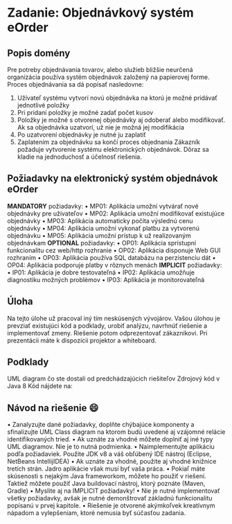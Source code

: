 # Zadanie: Objednávkový systém eOrder

## Popis domény
Pre potreby objednávania tovarov, alebo služieb bližšie neurčená organizácia používa systém objednávok založený na papierovej forme. Proces objednávania sa dá popísať nasledovne:
1.	Užívateľ systému vytvorí novú objednávka na ktorú je možné pridávať jednotlivé položky
2.	Pri pridaní položky je možné zadať počet kusov
3.	Položky je možné s otvorenej objednávky aj odoberať alebo modifikovať. Ak sa objednávka uzatvorí, už nie je možná jej modifikácia
4.	Po uzatvorení objednávky je nutné ju zaplatiť 
5.	Zaplatením za objednávku sa končí proces objednania
Zákazník požaduje vytvorenie systému elektronických objednávok. Dôraz sa kladie na jednoduchosť a účelnosť riešenia.
## Požiadavky na elektronický systém objednávok eOrder
**MANDATORY** požiadavky:
•	MP01: Aplikácia umožní vytvárať nové objednávky pre užívateľov
•	MP02: Aplikácia umožní modifikovať existujúce objednávky
•	MP03: Aplikácia automaticky počíta výslednú cenu objednávky 
•	MP04: Aplikácia umožní vykonať platbu za vytvorenú objednávku
•	MP05: Aplikácia umožní prístup k už realizovaným objednávkam
**OPTIONAL** požiadavky:
•	OP01: Aplikácia sprístupní funkcionalitu cez web/http rozhranie 
•	OP02: Aplikácia disponuje Web GUI rozhraním
•	OP03: Aplikácia používa SQL databázu na perzistenciu dát
•	OP04: Aplikácia podporuje platby v rôznych menách
**IMPLICIT** požiadavky:
•	IP01: Aplikácia je dobre testovateľná
•	IP02: Aplikácia umožňuje diagnostiku možných problémov
•	IP03: Aplikácia je monitorovateľná
## Úloha
Na tejto úlohe už pracoval iný tím neskúsených vývojárov. Vašou úlohou je prevziať existujúci kód a podklady, urobiť analýzu, navrhnúť riešenie a implementovať zmeny.  Riešenie potom odprezentovať zákazníkovi. Pri prezentácii máte k dispozícii projektor a whiteboard.
## Podklady
UML diagram čo ste dostali od predchádzajúcich riešiteľov
[ ]()
Zdrojový kód v Java 8
Kód nájdete na:
## Návod na riešenie :smile:
•	Zanalyzujte dané požiadavky, doplňte chýbajúce komponenty a sfinalizujte UML Class diagram na ktorom budú uvedené aj vzájomné relácie identifikovaných tried.
•	Ak uznáte za vhodné môžete doplniť aj iné typy UML diagramov. Nie je to nutná podmienka.
•	Naimplementujte  aplikáciu podľa požiadaviek. Použite JDK v8 a váš obľúbený IDE nástroj (Eclipse, NetBeans IntellijIDEA)
•	Ak uznáte za vhodné, použite aj vhodné knižnice tretích strán. Jadro aplikácie však musí byť vaša práca.
•	Pokiaľ máte skúsenosti s nejakým Java frameworkom, môžete ho použiť v riešení. Taktiež môžete použiť Java buildovací nástroj, ktorý poznáte (Maven, Gradle)
•	Myslite aj na IMPLICIT požiadavky!
•	Nie je nutné implementovať všetky požiadavky,	 avšak je nutné demonštrovať základnú funkcionalitu popísanú v prvej kapitole.
•	Riešenie je otvorené akýmkoľvek kreatívnym nápadom a vylepšeniam, ktoré nemusia byť súčasťou zadania. 
